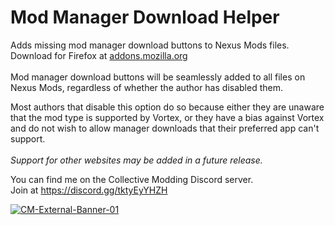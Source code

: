 # Mod Manager Download Helper

Adds missing mod manager download buttons to Nexus Mods files.  
Download for Firefox at [addons.mozilla.org](https://addons.mozilla.org/en-US/firefox/addon/mod-manager-download-helper/)
\
\
Mod manager download buttons will be seamlessly added to all files on Nexus Mods, regardless of whether the author has disabled them.

Most authors that disable this option do so because either they are unaware that the mod type is supported by Vortex, or they have a bias against Vortex and do not wish to allow manager downloads that their preferred app can't support.
\
\
*Support for other websites may be added in a future release.*

You can find me on the Collective Modding Discord server.  
Join at <https://discord.gg/tktyEyYHZH>

[![CM-External-Banner-01](https://i.postimg.cc/dttk8WxL/CM-External-Banner-01.png)](https://discord.gg/tktyEyYHZH)
